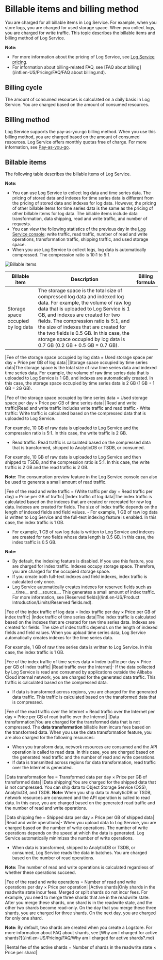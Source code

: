 # Billable items and billing method

You are charged for all billable items in Log Service. For example, when you store logs, you are charged for used storage space. When you collect logs, you are charged for write traffic. This topic describes the billable items and billing method of Log Service.

**Note:**

-   For more information about the pricing of Log Service, see [Log Service pricing](https://www.alibabacloud.com/product/log-service/pricing?spm=a3c0i.139163.9288850920.1.7690637avzyiqo).
-   For information about billing-related FAQ, see [FAQ about billing](/intl.en-US/Pricing/FAQ/FAQ about billing.md).

## Billing cycle

The amount of consumed resources is calculated on a daily basis in Log Service. You are charged based on the amount of consumed resources.

## Billing method

Log Service supports the pay-as-you-go billing method. When you use this billing method, you are charged based on the amount of consumed resources. Log Service offers monthly quotas free of charge. For more information, see [Pay-as-you-go](/intl.en-US/Pricing/Pay-as-you-go.md).

## Billable items

The following table describes the billable items of Log Service.

**Note:**

-   You can use Log Service to collect log data and time series data. The pricing of stored data and indexes for time series data is different from the pricing of stored data and indexes for log data. However, the pricing of other billable items for time series data is the same as the pricing of other billable items for log data. The billable items include data transformation, data shipping, read and write traffic, and number of requests.
-   You can view the following statistics of the previous day in the [Log Service console](https://sls.console.aliyun.com): write traffic, read traffic, number of read and write operations, transformation traffic, shipping traffic, and used storage space.
-   When you use Log Service to collect logs, log data is automatically compressed. The compression ratio is 10:1 to 5:1.

![Billable items](../images/p238972.png)

|Billable item|Description|Billing formula|
|-------------|-----------|---------------|
|Storage space occupied by log data|The storage space is the total size of compressed log data and indexed log data. For example, the volume of raw log data that is uploaded to Log Service is 1 GB, and indexes are created for two fields. The compression ratio is 5:1, and the size of indexes that are created for the two fields is 0.5 GB. In this case, the storage space occupied by log data is 0.7 GB \(0.2 GB + 0.5 GB = 0.7 GB\).

|Fee of the storage space occupied by log data = Used storage space per day × Price per GB of log data|
|Storage space occupied by time series data|The storage space is the total size of raw time series data and indexed time series data. For example, the volume of raw time series data that is uploaded to Log Service is 1 GB, and indexes are automatically created. In this case, the storage space occupied by time series data is 2 GB \(1 GB + 1 GB = 2G GB\).

|Fee of the storage space occupied by time series data = Used storage space per day × Price per GB of time series data|
|Read and write traffic|Read and write traffic includes write traffic and read traffic.-   Write traffic: Write traffic is calculated based on the compressed data that is uploaded to Log Service.

For example, 10 GB of raw data is uploaded to Log Service and the compression ratio is 5:1. In this case, the write traffic is 2 GB.

-   Read traffic: Read traffic is calculated based on the compressed data that is transformed, shipped to AnalyticDB or TSDB, or consumed.

For example, 10 GB of raw data is uploaded to Log Service and then shipped to TSDB, and the compression ratio is 5:1. In this case, the write traffic is 2 GB and the read traffic is 2 GB.


**Note:** The consumption preview feature in the Log Service console can also be used to generate a small amount of read traffic.

|Fee of the read and write traffic = \(Write traffic per day + Read traffic per day\) × Price per GB of traffic|
|Index traffic of log data|The index traffic is calculated based on the indexes that are created or recreated for raw log data. Indexes are created for fields. The size of index traffic depends on the length of indexed fields and field values. -   For example, 1 GB of raw log data is written to Log Service and the full-text indexing feature is enabled. In this case, the index traffic is 1 GB.
-   For example, 1 GB of raw log data is written to Log Service and indexes are created for two fields whose data length is 0.5 GB. In this case, the index traffic is 0.5 GB.

**Note:**

-   By default, the indexing feature is disabled. If you use this feature, you are charged for index traffic. Indexes occupy storage space. Therefore, you are charged for the occupied storage space.
-   If you create both full-text indexes and field indexes, index traffic is calculated only once.
-   Log Service automatically creates indexes for reserved fields such as \_\_time\_\_ and \_\_source\_\_. This generates a small amount of index traffic. For more information, see [Reserved fields](/intl.en-US/Product Introduction/Limits/Reserved fields.md).

|Fee of the index traffic of log data = Index traffic per day × Price per GB of index traffic|
|Index traffic of time series data|The index traffic is calculated based on the indexes that are created for raw time series data. Indexes are created for fields. The size of index traffic depends on the length of indexed fields and field values. When you upload time series data, Log Service automatically creates indexes for the time series data.

For example, 1 GB of raw time series data is written to Log Service. In this case, the index traffic is 1 GB.

|Fee of the index traffic of time series data = Index traffic per day × Price per GB of index traffic|
|Read traffic over the Internet|-   If the data collected by Log Service is read and consumed by applications outside the Alibaba Cloud internal network, you are charged for the generated data traffic. This traffic is calculated based on the compressed data.
-   If data is transformed across regions, you are charged for the generated data traffic. This traffic is calculated based on the transformed data that is compressed.

|Fee of the read traffic over the Internet = Read traffic over the Internet per day × Price per GB of read traffic over the Internet|
|Data transformation|You are charged for the transformed data that is not compressed. The **data transformation** billable item incurs fees based on the transformed data. When you use the data transformation feature, you are also charged for the following resources:

-   When you transform data, network resources are consumed and the API operation is called to read data. In this case, you are charged based on the generated read traffic and the number of read and write operations.
-   If data is transmitted across regions for data transformation, read traffic over the Internet is generated.

|Data transformation fee = Transformed data per day × Price per GB of transformed data|
|Data shipping|You are charged for the shipped data that is not compressed. You can ship data to Object Storage Service \(OSS\), AnalyticDB, and TSDB. **Note:** When you ship data to AnalyticDB or TSDB, network resources are consumed and the API operation is called to read data. In this case, you are charged based on the generated read traffic and the number of read and write operations.

|Data shipping fee = Shipped data per day × Price per GB of shipped data|
|Read and write operations|-   When you upload data to Log Service, you are charged based on the number of write operations. The number of write operations depends on the speed at which the data is generated. Log Service automatically minimizes the number of write operations.
-   When data is transformed, shipped to AnalyticDB or TSDB, or consumed, Log Service reads the data in batches. You are charged based on the number of read operations.

**Note:** The number of read and write operations is calculated regardless of whether these operations succeed.

|Fee of the read and write operations = Number of read and write operations per day × Price per operation|
|Active shards|Only shards in the readwrite state incur fees. Merged or split shards do not incur fees. For example, you need to merge three shards that are in the readwrite state. After you merge these shards, one shard is in the readwrite state, and the other two shards become read-only. On the day that you merge these three shards, you are charged for three shards. On the next day, you are charged for only one shard.

**Note:** By default, two shards are created when you create a Logstore. For more information about FAQ about shards, see [Why am I charged for active shards?](/intl.en-US/Pricing/FAQ/Why am I charged for active shards?.md)

|Rental fee of the active shards = Number of shards in the readwrite state × Price per shard|

